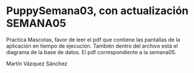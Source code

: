 # PuppySemana03, con actualización SEMANA05
Practica Mascotas, favor de leer el pdf que contiene las pantallas de la aplicación en tiempo de ejecución.
También dentro del archivo está el diagrama de la base de datos.
El pdf correspondiente a la semana05.

Martín Vázquez Sánchez
